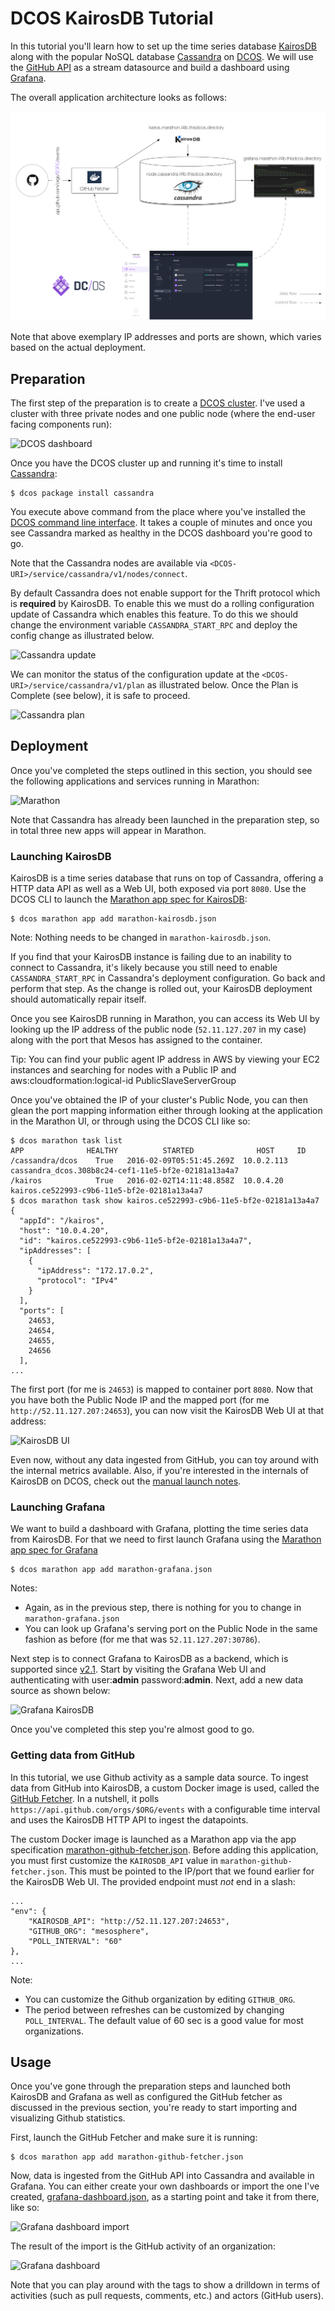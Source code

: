 # DCOS KairosDB Tutorial

In this tutorial you'll learn how to set up the time series database [KairosDB](http://kairosdb.github.io/)
along with the popular NoSQL database [Cassandra](http://cassandra.apache.org/) on [DCOS](https://mesosphere.com/product/).
We will use the [GitHub API](https://developer.github.com/v3/) as a stream datasource and build a dashboard
using [Grafana](http://grafana.org/).

The overall application architecture looks as follows: 

![Architecture](img/kairos-tutorial-architecture.png)

Note that above exemplary IP addresses and ports are shown, which varies based on the actual deployment.

## Preparation 

The first step of the preparation is to create a [DCOS cluster](https://mesosphere.com/product/). I've used
a cluster with three private nodes and one public node (where the end-user facing components run):

![DCOS dashboard](img/DCOS-dashboard.png)

Once you have the DCOS cluster up and running it's time to install [Cassandra](https://docs.mesosphere.com/manage-service/cassandra/):

    $ dcos package install cassandra

You execute above command from the place where you've installed the [DCOS command line interface](https://docs.mesosphere.com/administration/introcli/).
It takes a couple of minutes and once you see Cassandra marked as healthy in the DCOS dashboard you're good to go.

Note that the Cassandra nodes are available via `<DCOS-URI>/service/cassandra/v1/nodes/connect`.

By default Cassandra does not enable support for the Thrift protocol which is **required** by KairosDB.  To enable this we must do a rolling configuration update of Cassandra which enables this feature.  To do this we should change the environment variable `CASSANDRA_START_RPC` and deploy the config change as illustrated below.

![Cassandra update](img/Cassandra-config-update.png)

We can monitor the status of the configuration update at the `<DCOS-URI>/service/cassandra/v1/plan` as illustrated below.  Once the Plan is Complete (see below), it is safe to proceed.

![Cassandra plan](img/Cassandra-plan.png)

## Deployment

Once you've completed the steps outlined in this section, you should see the following applications and services running in Marathon:

![Marathon](img/Marathon.png)

Note that Cassandra has already been launched in the preparation step, so in total three new apps will appear in Marathon.

### Launching KairosDB 

KairosDB is a time series database that runs on top of Cassandra, offering a HTTP data API as well as a Web UI, both exposed via port `8080`.
Use the DCOS CLI to launch the [Marathon app spec for KairosDB](marathon-kairosdb.json): 

    $ dcos marathon app add marathon-kairosdb.json

Note: Nothing needs to be changed in `marathon-kairosdb.json`.

If you find that your KairosDB instance is failing due to an inability to connect to Cassandra, it's likely because you still need to enable `CASSANDRA_START_RPC` in Cassandra's deployment configuration. Go back and perform that step. As the change is rolled out, your KairosDB deployment should automatically repair itself.

Once you see KairosDB running in Marathon, you can access its Web UI by looking up the IP address of the public node (`52.11.127.207` in my case) along with the port that Mesos has assigned to the container.

Tip: You can find your public agent IP address in AWS by viewing your EC2 instances and searching for nodes with a Public IP and aws:cloudformation:logical-id PublicSlaveServerGroup

Once you've obtained the IP of your cluster's Public Node, you can then glean the port mapping information either through looking at the application in the Marathon UI, or through using the DCOS CLI like so:

    $ dcos marathon task list
    APP              HEALTHY          STARTED              HOST     ID
    /cassandra/dcos    True   2016-02-09T05:51:45.269Z  10.0.2.113  cassandra_dcos.308b8c24-cef1-11e5-bf2e-02181a13a4a7
    /kairos            True   2016-02-02T14:11:48.858Z  10.0.4.20   kairos.ce522993-c9b6-11e5-bf2e-02181a13a4a7
    $ dcos marathon task show kairos.ce522993-c9b6-11e5-bf2e-02181a13a4a7
    {
      "appId": "/kairos",
      "host": "10.0.4.20",
      "id": "kairos.ce522993-c9b6-11e5-bf2e-02181a13a4a7",
      "ipAddresses": [
        {
          "ipAddress": "172.17.0.2",
          "protocol": "IPv4"
        }
      ],
      "ports": [
        24653,
        24654,
        24655,
        24656
      ],
    ...

The first port (for me is `24653`) is mapped to container port `8080`. Now that you have both the Public Node IP and the mapped port (for me `http://52.11.127.207:24653`), you can now visit the KairosDB Web UI at that address:

![KairosDB UI](img/KairosDB-UI.png)

Even now, without any data ingested from GitHub, you can toy around with the internal metrics available. Also, if you're interested in the internals of KairosDB on DCOS, check out the [manual launch notes](manual-launch.md).

### Launching Grafana

We want to build a dashboard with Grafana, plotting the time series data from KairosDB. For that we need to first launch Grafana using the [Marathon app spec for Grafana](marathon-grafana.json)

    $ dcos marathon app add marathon-grafana.json
    
Notes:
- Again, as in the previous step, there is nothing for you to change in `marathon-grafana.json`
- You can look up Grafana's serving port on the Public Node in the same fashion as before (for me that was `52.11.127.207:30786`).

Next step is to connect Grafana to KairosDB as a backend, which is supported since [v2.1](http://docs.grafana.org/v2.6/datasources/kairosdb/).
Start by visiting the Grafana Web UI and authenticating with user:**admin** password:**admin**. Next, add a new data source as shown below:

![Grafana KairosDB](img/Grafana-datasource.png)

Once you've completed this step you're almost good to go.

### Getting data from GitHub

In this tutorial, we use Github activity as a sample data source. To ingest data from GitHub into KairosDB, a custom Docker image is used, called the [GitHub Fetcher](/github-fetcher).
In a nutshell, it polls `https://api.github.com/orgs/$ORG/events` with a configurable time interval and uses the KairosDB HTTP API to ingest the datapoints. 

The custom Docker image is launched as a Marathon app via the app specification [marathon-github-fetcher.json](marathon-github-fetcher.json).
Before adding this application, you must first customize the `KAIROSDB_API` value in `marathon-github-fetcher.json`. This must be pointed to the IP/port that we found earlier for the KairosDB Web UI. The provided endpoint must *not* end in a slash:

    ...
    "env": {
        "KAIROSDB_API": "http://52.11.127.207:24653",
        "GITHUB_ORG": "mesosphere",
        "POLL_INTERVAL": "60"
    },
    ...

Note:
- You can customize the Github organization by editing `GITHUB_ORG`.
- The period between refreshes can be customized by changing `POLL_INTERVAL`. The default value of 60 sec is a good value for most organizations.

## Usage

Once you've gone through the preparation steps and launched both KairosDB and Grafana as well as configured the GitHub fetcher as discussed in the previous section, you're ready to start importing and visualizing Github statistics.

First, launch the GitHub Fetcher and make sure it is running:

    $ dcos marathon app add marathon-github-fetcher.json

Now, data is ingested from the GitHub API into Cassandra and available in Grafana. You can either create your own dashboards or import the one I've created, [grafana-dashboard.json](grafana-dashboard.json), as a starting point and take it from there, like so:

![Grafana dashboard import](img/Grafana-dashboard-import.png)

The result of the import is the GitHub activity of an organization:

![Grafana dashboard](img/Grafana-dashboard.png)

Note that you can play around with the tags to show a drilldown in terms of activities (such as pull requests, comments, etc.) and actors (GitHub users).

